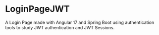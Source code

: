 # LoginPageJWT
A Login Page made with Angular 17 and Spring Boot using authentication tools to study JWT authentication and JWT Sessions.
